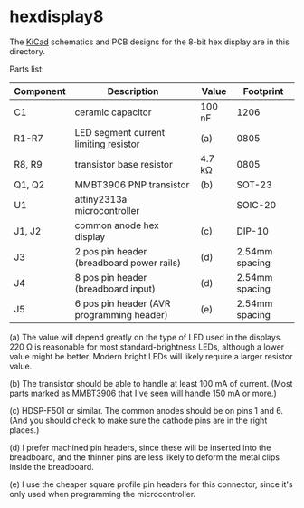 # hexdisplay8

The [KiCad](https://kicad.org/) schematics and PCB designs for the 8-bit
hex display are in this directory.

Parts list:

Component | Description                               | Value  | Footprint
--------- | ----------------------------------------- | ------ | --------------
C1        | ceramic capacitor                         | 100 nF | 1206
R1-R7     | LED segment current limiting resistor     | (a)    | 0805
R8, R9    | transistor base resistor                  | 4.7 kΩ | 0805
Q1, Q2    | MMBT3906 PNP transistor                   | (b)    | SOT-23
U1        | attiny2313a microcontroller               |        | SOIC-20
J1, J2    | common anode hex display                  | (c)    | DIP-10
J3        | 2 pos pin header (breadboard power rails) | (d)    | 2.54mm spacing
J4        | 8 pos pin header (breadboard input)       | (d)    | 2.54mm spacing
J5        | 6 pos pin header (AVR programming header) | (e)    | 2.54mm spacing

(a) The value will depend greatly on the type of LED used in the displays.
220 Ω is reasonable for most standard-brightness LEDs, although a lower value
might be better.  Modern bright LEDs will likely require a larger resistor
value.

(b) The transistor should be able to handle at least 100 mA of current.
(Most parts marked as MMBT3906 that I've seen will handle 150 mA or more.)

(c) HDSP-F501 or similar.  The common anodes should be on pins 1 and 6.
(And you should check to make sure the cathode pins are in the right places.)

(d) I prefer machined pin headers, since these will be inserted into the
breadboard, and the thinner pins are less likely to deform the metal clips
inside the breadboard.

(e) I use the cheaper square profile pin headers for this connector, since
it's only used when programming the microcontroller.
